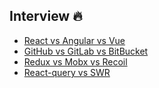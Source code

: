 ## Interview 🔥
- [React vs Angular vs Vue](https://github.com/BaikSeungJeon/Interview/blob/main/Interview/React%20vs%20Angular%20vs%20Vue.md)
- [GitHub vs GitLab vs BitBucket](https://github.com/BaikSeungJeon/Interview/blob/main/Interview/GitHub%20vs%20GitLab%20vs%20BitBucket.md)
- [Redux vs Mobx vs Recoil](https://github.com/BaikSeungJeon/Interview/blob/main/Interview/Redux%20vs%20Mobx%20vs%20Recoil.md)
- [React-query vs SWR](https://github.com/BaikSeungJeon/Interview/blob/main/Interview/React-query%20vs%20SWR.md)
